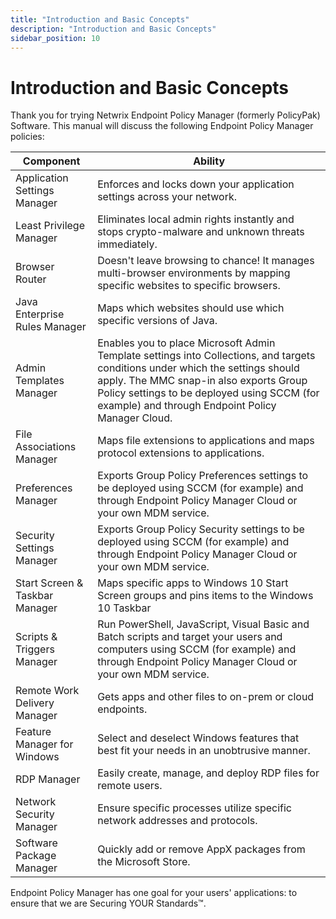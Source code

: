 ```yaml
---
title: "Introduction and Basic Concepts"
description: "Introduction and Basic Concepts"
sidebar_position: 10
---
```


# Introduction and Basic Concepts

Thank you for trying Netwrix Endpoint Policy Manager (formerly PolicyPak) Software. This manual will
discuss the following Endpoint Policy Manager policies:

| Component                      | Ability                                                                                                                                                                                                                                                                      |
| ------------------------------ | ---------------------------------------------------------------------------------------------------------------------------------------------------------------------------------------------------------------------------------------------------------------------------- |
| Application Settings Manager   | Enforces and locks down your application settings across your network.                                                                                                                                                                                                       |
| Least Privilege Manager        | Eliminates local admin rights instantly and stops crypto-malware and unknown threats immediately.                                                                                                                                                                            |
| Browser Router                 | Doesn't leave browsing to chance! It manages multi-browser environments by mapping specific websites to specific browsers.                                                                                                                                                   |
| Java Enterprise Rules Manager  | Maps which websites should use which specific versions of Java.                                                                                                                                                                                                              |
| Admin Templates Manager        | Enables you to place Microsoft Admin Template settings into Collections, and targets conditions under which the settings should apply. The MMC snap-in also exports Group Policy settings to be deployed using SCCM (for example) and through Endpoint Policy Manager Cloud. |
| File Associations Manager      | Maps file extensions to applications and maps protocol extensions to applications.                                                                                                                                                                                           |
| Preferences Manager            | Exports Group Policy Preferences settings to be deployed using SCCM (for example) and through Endpoint Policy Manager Cloud or your own MDM service.                                                                                                                         |
| Security Settings Manager      | Exports Group Policy Security settings to be deployed using SCCM (for example) and through Endpoint Policy Manager Cloud or your own MDM service.                                                                                                                            |
| Start Screen & Taskbar Manager | Maps specific apps to Windows 10 Start Screen groups and pins items to the Windows 10 Taskbar                                                                                                                                                                                |
| Scripts & Triggers Manager     | Run PowerShell, JavaScript, Visual Basic and Batch scripts and target your users and computers using SCCM (for example) and through Endpoint Policy Manager Cloud or your own MDM service.                                                                                   |
| Remote Work Delivery Manager   | Gets apps and other files to on-prem or cloud endpoints.                                                                                                                                                                                                                     |
| Feature Manager for Windows    | Select and deselect Windows features that best fit your needs in an unobtrusive manner.                                                                                                                                                                                      |
| RDP Manager                    | Easily create, manage, and deploy RDP files for remote users.                                                                                                                                                                                                                |
| Network Security Manager       | Ensure specific processes utilize specific network addresses and protocols.                                                                                                                                                                                                  |
| Software Package Manager       | Quickly add or remove AppX packages from the Microsoft Store.                                                                                                                                                                                                                |

Endpoint Policy Manager has one goal for your users' applications: to ensure that we are Securing
YOUR Standards™.
